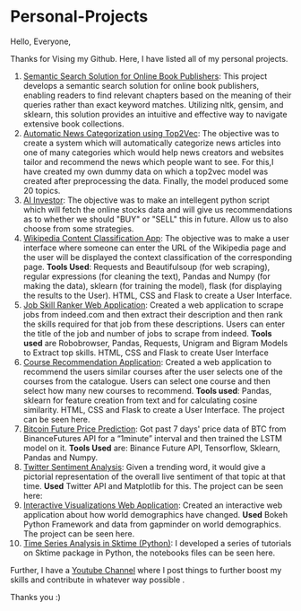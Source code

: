 # Personal-Projects

Hello, Everyone, 

Thanks for Vising my Github. Here, I have listed all of my personal projects. 

1. [Semantic Search Solution for Online Book Publishers](https://github.com/datageekrj/Search-Solution-using-Word2Vec): This project develops a semantic search solution for online book publishers, enabling readers to find relevant chapters based on the meaning of their queries rather than exact keyword matches. Utilizing nltk, gensim, and sklearn, this solution provides an intuitive and effective way to navigate extensive book collections. 
2. [Automatic News Categorization using Top2Vec](https://github.com/datageekrj/Top2Vec_Project_New_Categorization): The objective was to create a system which will automatically categorize news articles into one of many categories which would help news creators and websites tailor and recommend the news which people want to see. For this,I have created my own dummy data on which a top2vec model was created after preprocessing the data. Finally, the model produced some 20 topics. 
3. [AI Investor](https://github.com/datageekrj/AI-Investor): The objective was to make an intellegent python script which will fetch the online stocks data and will give us recommendations as to whether we should "BUY" or "SELL" this in future. Allow us to also choose from some strategies. 
4. [Wikipedia Content Classification App](https://github.com/datageekrj/Wikipedia-app/blob/main/SolutionFile.ipynb): The objective was to make a user interface where someone can enter the URL of the Wikipedia page and the user will be displayed the context classification of the corresponding page. **Tools Used**: Requests and Beautifulsoup (for web scraping), regular expressions (for cleaning the text), Pandas and Numpy (for making the data), sklearn (for training the model), flask (for displaying the results to the User).  HTML, CSS and Flask to create a User Interface. 
5. [Job Skill Ranker Web Application](https://github.com/datageekrj/job-skill-app/tree/main/UI): Created a web application to scrape jobs from indeed.com and then extract their description and then rank the skills required for that job from these descriptions. Users can enter the title of the job and number of jobs to scrape from indeed. **Tools used** are Robobrowser, Pandas, Requests, Unigram and Bigram Models to Extract top skills. HTML, CSS and Flask to create User Interface
6. [Course Recommendation Application](https://github.com/datageekrj/Recommendation-app): Created a web application to recommend the users similar courses after the user selects one of the courses from the catalogue. Users can select one course and then select how many new courses to recommend. **Tools used**:  Pandas, sklearn for feature creation from text and for calculating cosine similarity. HTML, CSS and Flask to create a User Interface. The project can be seen here.  
7. [Bitcoin Future Price Prediction](https://github.com/datageekrj/Time-Series-LSTM-): Got past 7 days' price data of BTC from BinanceFutures API for a “1minute” interval and then trained the LSTM model on it. **Tools Used** are: Binance Future API, Tensorflow, Sklearn, Pandas and Numpy. 
8. [Twitter Sentiment Analysis](https://www.slideshare.net/RahulJha194/twitter-sentiment-analysis-122911144?qid=f44166f4-31bf): Given a trending word, it would give a pictorial representation of the overall live sentiment of that topic at that time. **Used** Twitter API and Matplotlib for this. The project can be seen here: 
9. [Interactive Visualizations Web Application](https://rahuljhabokeh.herokuapp.com): Created an interactive web application about how world demographics have changed. **Used** Bokeh Python Framework and data from gapminder on world demographics. The project can be seen here.  
10. [Time Series Analysis in Sktime (Python)](https://github.com/datageekrj/Time-Series-Analysis-in-Sktime): I developed a series of tutorials on Sktime package in Python, the notebooks files can be seen here.

Further, I have a [Youtube Channel](https://www.youtube.com/channel/UCeEsbCOjbSXao5dwqXLlJmQ) where I post things to further boost my skills and contribute in whatever way possible . 


Thanks you :)

